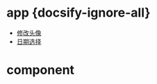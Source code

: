 # app {docsify-ignore-all}
   * [修改头像](app/calendar.md) 
   * [日期选择](app/calendar.md)
    
 # component
